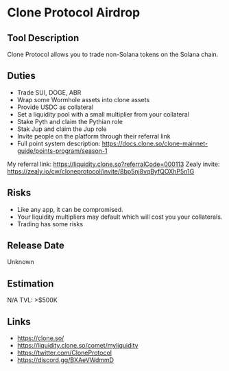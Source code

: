 # Clone Protocol Airdrop

## Tool Description

Clone Protocol allows you to trade non-Solana tokens on the Solana chain.

## Duties

* Trade SUI, DOGE, ABR
* Wrap some Wormhole assets into clone assets
* Provide USDC as collateral
* Set a liquidity pool with a small multiplier from your collateral
* Stake Pyth and claim the Pythian role
* Stak Jup and claim the Jup role
* Invite people on the platform through their referral link
* Full point system description: https://docs.clone.so/clone-mainnet-guide/points-program/season-1

My referral link: https://liquidity.clone.so?referralCode=000113
Zealy invite: https://zealy.io/cw/cloneprotocol/invite/8bp5nj8vqByfQOXhP5n1G

## Risks

* Like any app, it can be compromised.
* Your liquidity multipliers may default which will cost you your collaterals.
* Trading has some risks

## Release Date

Unknown

## Estimation

N/A
TVL: >$500K

## Links

* https://clone.so/
* https://liquidity.clone.so/comet/myliquidity
* https://twitter.com/CloneProtocol
* https://discord.gg/BXAeVWdmmD
